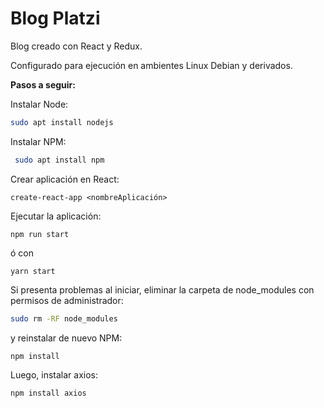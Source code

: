 # Blog Platzi

Blog creado con React y Redux.

Configurado para ejecución en ambientes Linux Debian y derivados.



**Pasos a seguir:**

Instalar Node: 

```bash
sudo apt install nodejs
```

Instalar NPM:

```bash
 sudo apt install npm
```

Crear aplicación en React:

```node
create-react-app <nombreAplicación>
```

Ejecutar la aplicación:

```node
npm run start
```

ó con

```node
yarn start
```

Si presenta problemas al iniciar, eliminar la carpeta de node_modules con permisos de administrador:

```bash
sudo rm -RF node_modules
```

y reinstalar de nuevo NPM:

```node
npm install
```

Luego, instalar axios:

```node
npm install axios
```

